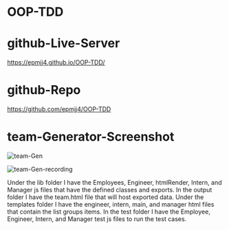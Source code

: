 # OOP-TDD

# github-Live-Server

 https://epmjj4.github.io/OOP-TDD/

 # github-Repo

 https://github.com/epmjj4/OOP-TDD

 # team-Generator-Screenshot

 ![team-Gen]( "team-Generator-Screenshot")

 ![team-Gen-recording](https://drive.google.com/file/d/1c-2Uk2j6o8eD9_IaXywCGsr7Na9hc55b/view)

 Under the lib folder I have the Employees, Engineer, htmlRender, Intern, and Manager js files that have the defined classes and exports. In the output folder I have the team.html file that will host exported data. Under the templates folder I have the engineer, intern, main, and manager html files that contain the list groups items. In the test folder I have the Employee, Engineer, Intern, and Manager test js files to run the test cases. 